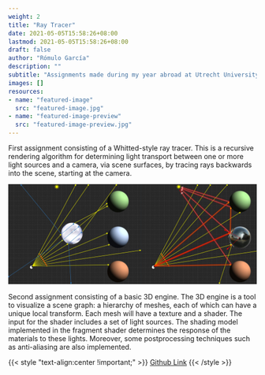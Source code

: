 ```yaml
---
weight: 2
title: "Ray Tracer"
date: 2021-05-05T15:58:26+08:00
lastmod: 2021-05-05T15:58:26+08:00
draft: false
author: "Rómulo García"
description: ""
subtitle: "Assignments made during my year abroad at Utrecht University in the info graphics course using OpenTK and C#."
images: []
resources:
- name: "featured-image"
  src: "featured-image.jpg"
- name: "featured-image-preview"
  src: "featured-image-preview.jpg"
---
```


First assignment consisting of a Whitted-style ray tracer. This is a
recursive rendering algorithm for determining light transport between one or
more light sources and a camera, via scene surfaces, by tracing rays backwards
into the scene, starting at the camera.

![Image](image0.jpg)

Second assignment consisting of a basic 3D engine. The 3D engine is a tool
to visualize a scene graph: a hierarchy of meshes, each of which can have a unique
local transform. Each mesh will have a texture and a shader. The input for the
shader includes a set of light sources. The shading model implemented in the
fragment shader determines the response of the materials to these lights. Moreover, some postprocessing techniques such as anti-aliasing are also implemented.


{{< style "text-align:center !important;" >}}
[Github Link](https://github.com/rogarmu8/Graphics)
{{< /style >}}